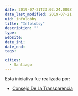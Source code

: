 ```yaml
---
date: 2019-07-21T23:02:24.000Z
date_last_modified: 2019-07-21
uid: infolobby
title: "Infolobby"
description: ""
type: 
website: 
date_ini: 
date_end: 
tags:

cities: 
  - Santiago
---
```


Esta iniciativa fue realizada por:

- [Consejo De La Transparencia](/i/consejo-de-la-transparencia.html)

